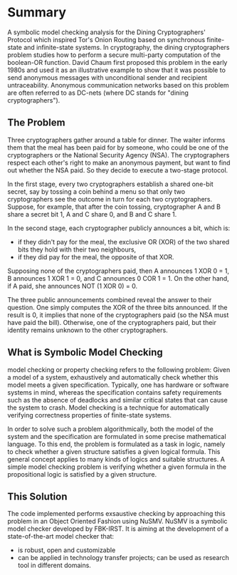 # Summary
A symbolic model checking analysis for the Dining Cryptographers' Protocol which inspired Tor's Onion Routing based on synchronous finite-state and infinite-state systems.  In cryptography, the dining cryptographers problem studies how to perform a secure multi-party computation of the boolean-OR function. David Chaum first proposed this problem in the early 1980s and used it as an illustrative example to show that it was possible to send anonymous messages with unconditional sender and recipient untraceability. Anonymous communication networks based on this problem are often referred to as DC-nets (where DC stands for "dining cryptographers").

## The Problem
Three cryptographers gather around a table for dinner. The waiter informs them that the meal has been paid for by someone, who could be one of the cryptographers or the National Security Agency (NSA). The cryptographers respect each other's right to make an anonymous payment, but want to find out whether the NSA paid. So they decide to execute a two-stage protocol.

In the first stage, every two cryptographers establish a shared one-bit secret, say by tossing a coin behind a menu so that only two cryptographers see the outcome in turn for each two cryptographers. Suppose, for example, that after the coin tossing, cryptographer A and B share a secret bit 1, A and C share 0, and B and C share 1.

In the second stage, each cryptographer publicly announces a bit, which is:
* if they didn't pay for the meal, the exclusive OR (XOR) of the two shared bits they hold with their two neighbours,
* if they did pay for the meal, the opposite of that XOR.

Supposing none of the cryptographers paid, then A announces 1 XOR 0 = 1, B announces 1 XOR 1 = 0, and C announces 0 COR 1 = 1.  On the other hand, if A paid, she announces NOT (1 XOR 0) = 0.

The three public announcements combined reveal the answer to their question. One simply computes the XOR of the three bits announced. If the result is 0, it implies that none of the cryptographers paid (so the NSA must have paid the bill). Otherwise, one of the cryptographers paid, but their identity remains unknown to the other cryptographers.

## What is Symbolic Model Checking
model checking or property checking refers to the following problem: Given a model of a system, exhaustively and automatically check whether this model meets a given specification. Typically, one has hardware or software systems in mind, whereas the specification contains safety requirements such as the absence of deadlocks and similar critical states that can cause the system to crash. Model checking is a technique for automatically verifying correctness properties of finite-state systems.

In order to solve such a problem algorithmically, both the model of the system and the specification are formulated in some precise mathematical language. To this end, the problem is formulated as a task in logic, namely to check whether a given structure satisfies a given logical formula. This general concept applies to many kinds of logics and suitable structures. A simple model checking problem is verifying whether a given formula in the propositional logic is satisfied by a given structure.

## This Solution
The code implemented performs exsaustive checking by approaching this problem in an Object Oriented Fashion using NuSMV.  NuSMV is a symbolic model checker developed by FBK-IRST.  It is aiming at the development of a state-of-the-art model checker that:
* is robust, open and customizable
* can be applied in technology transfer projects; can be used as research tool in different domains.
